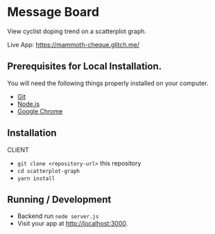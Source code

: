 # Message Board

View cyclist doping trend on a scatterplot graph.

Live App: <https://mammoth-cheque.glitch.me/>

## Prerequisites for Local Installation.

You will need the following things properly installed on your computer.

-   [Git](https://git-scm.com/)
-   [Node.js](https://nodejs.org/)
-   [Google Chrome](https://google.com/chrome/)

## Installation

CLIENT

-   `git clone <repository-url>` this repository
-   `cd scatterplot-graph`
-   `yarn install`

## Running / Development

-   Backend run `node server.js`
-   Visit your app at <http://localhost:3000>.
